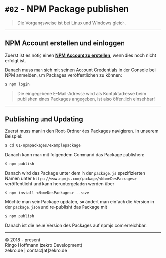 # `#02` - NPM Package publishen

> Die Vorgangsweise ist bei Linux und Windows gleich.

---

## NPM Account erstellen und einloggen

Zuerst ist es nötig einen [**NPM Account zu erstellen**](https://www.npmjs.com/signup), wenn dies noch nicht erfolgt ist.

Danach muss man sich mit seinen Account Credentials in der Console bei NPM anmelden, um Packages veröffentlichen zu können:

```
$ npm login
```

> Die eingegebene E-Mail-Adresse wird als Kontaktadresse beim publishen eines Packages angegeben, ist also öffentlich einsehbar!

---

## Publishing und Updating

Zuerst muss man in den Root-Ordner des Packages navigieren. In unserem Beispiel:
```
$ cd 01-npmpackages/examplepackage
```

Danach kann man mit folgendem Command das Package publishen:
```
$ npm publish
```

Danach wird das Package unter dem in der `package.js` spezifizierten Namen unter `https://www.npmjs.com/package/<NameDesPackages>` veröffentlicht und kann heruntergeladen werden über
```
$ npm install <NameDesPackages> --save
```

Möchte man sein Package updaten, so ändert man einfach die Version in der `package.json` und re-publisht das Package mit
```
$ npm publish
```

Danach ist die neue Version des Packages auf npmjs.com erreichbar.

---

© 2018 - present  
Ringo Hoffmann (zekro Development)  
zekro.de | contact[at]zekro.de
